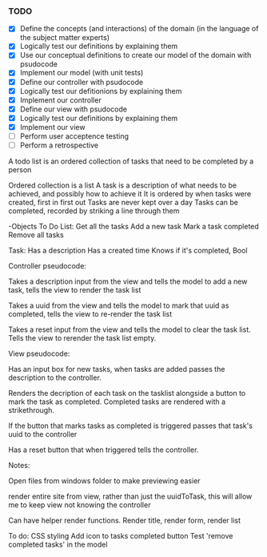 ### TODO

- [x] Define the concepts (and interactions) of the domain (in the language of the subject matter experts)
- [x] Logically test our definitions by explaining them
- [x] Use our conceptual definitions to create our model of the domain with psudocode
- [x] Implement our model (with unit tests)
- [x] Define our controller with psudocode
- [x] Logically test our defitionions by explaining them
- [x] Implement our controller
- [x] Define our view with psudocode
- [x] Logically test our definitions by explaining them
- [x] Implement our view
- [ ] Perform user acceptence testing
- [ ] Perform a retrospective

A todo list is an ordered collection of tasks that need to be completed by a person

Ordered collection is a list
A task is a description of what needs to be achieved, and possibly how to achieve it
It is ordered by when tasks were created, first in first out
Tasks are never kept over a day
Tasks can be completed, recorded by striking a line through them

-Objects
To Do List:
Get all the tasks
Add a new task
Mark a task completed
Remove all tasks

Task:
Has a description
Has a created time
Knows if it's completed, Bool

Controller pseudocode:

Takes a description input from the view and tells the model to add a new task, tells the view to render the task list

Takes a uuid from the view and tells the model to mark that uuid as completed, tells the view to re-render the task list

Takes a reset input from the view and tells the model to clear the task list. Tells the view to rerender the task list empty.

View pseudocode:

Has an input box for new tasks, when tasks are added passes the description to the controller.

Renders the decription of each task on the tasklist alongside a button to mark the task as completed.
Completed tasks are rendered with a strikethrough.

If the button that marks tasks as completed is triggered passes that task's uuid to the controller

Has a reset button that when triggered tells the controller.

Notes:

Open files from windows folder to make previewing easier

render entire site from view, rather than just the uuidToTask, this will allow me to keep view not knowing the controller

Can have helper render functions. Render title, render form, render list

To do:
CSS styling
Add icon to tasks completed button
Test 'remove completed tasks' in the model

